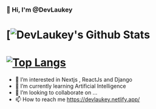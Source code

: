  ### 👋 Hi, I'm @DevLaukey
 # [![DevLaukey's Github Stats](https://github-readme-stats.vercel.app/api?username=DevLaukey&count_private=true)
 
 # [![Top Langs](https://github-readme-stats.vercel.app/api/top-langs/?username=DevLaukey&layout=compact&theme=dracula)](https://github.com/anuraghazra/github-readme-stats)
 
 
 
- 👀 I’m interested in Nextjs , ReactJs and Django
- 🌱 I’m currently learning Artificial Intelligence
- 💞️ I’m looking to collaborate on ...
- 📫 How to reach me https://devlaukey.netlify.app/


<!---
DevLaukey/DevLaukey is a ✨ special ✨ repository because its `README.md` (this file) appears on your GitHub profile.
You can click the Preview link to take a look at your changes.
--->
